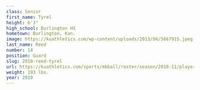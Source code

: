 ```yaml
---
class: Senior
first_name: Tyrel
height: 6'3"
high_school: Burlington HS
hometown: Burlington, Kan.
image: https://kuathletics.com/wp-content/uploads/2013/06/5667915.jpeg
last_name: Reed
number: 14
position: Guard
slug: 2010-reed-tyrel
url: https://kuathletics.com/sports/mbball/roster/season/2010-11/player/tyrel-reed/
weight: 193 lbs.
year: 2010
---
```

